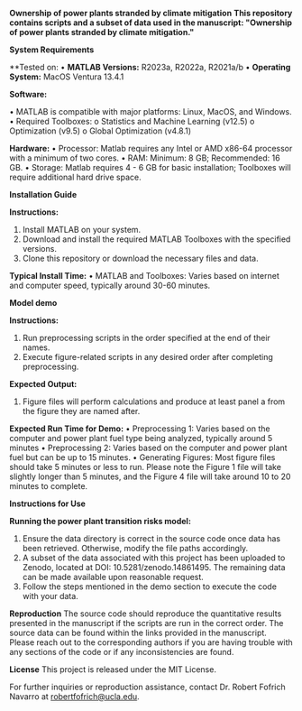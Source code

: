 **Ownership of power plants stranded by climate mitigation**
**This repository contains scripts and a subset of data used in the manuscript: "Ownership of power plants stranded by climate mitigation."**

**System Requirements**

**Tested on:
•	**MATLAB Versions:** R2023a, R2022a, R2021a/b
•	**Operating System:** MacOS Ventura 13.4.1

**Software:**

•	MATLAB is compatible with major platforms: Linux, MacOS, and Windows.
•	Required Toolboxes:
o	Statistics and Machine Learning (v12.5)
o	Optimization (v9.5)
o	Global Optimization (v4.8.1)

**Hardware:**
•	Processor: Matlab requires any Intel or AMD x86-64 processor with a minimum of two cores.
•	RAM: Minimum: 8 GB; Recommended: 16 GB.
•	Storage: Matlab requires 4 - 6 GB for basic installation; Toolboxes will require additional hard drive space.

**Installation Guide**

**Instructions:**
1.	Install MATLAB on your system.
2.	Download and install the required MATLAB Toolboxes with the specified versions.
3.	Clone this repository or download the necessary files and data.
   
**Typical Install Time:**
•	MATLAB and Toolboxes: Varies based on internet and computer speed, typically around 30-60 minutes.

**Model demo**

**Instructions:**
1.	Run preprocessing scripts in the order specified at the end of their names.
2.	Execute figure-related scripts in any desired order after completing preprocessing.
   
**Expected Output:**
1.	Figure files will perform calculations and produce at least panel a from the figure they are named after.
   
**Expected Run Time for Demo:**
•	Preprocessing 1: Varies based on the computer and power plant fuel type being analyzed, typically around 5 minutes
•	Preprocessing 2: Varies based on the computer and power plant fuel but can be up to 15 minutes.
•	Generating Figures: Most figure files should take 5 minutes or less to run. Please note the Figure 1 file will take slightly longer than 5 minutes, and the Figure 4 file will take around 10 to 20 minutes to complete.

**Instructions for Use**

**Running the power plant transition risks model:**
1.	Ensure the data directory is correct in the source code once data has been retrieved. Otherwise, modify the file paths accordingly.
2.	A subset of the data associated with this project has been uploaded to Zenodo, located at DOI: 10.5281/zenodo.14861495. The remaining data can be made available upon reasonable request.
3.	Follow the steps mentioned in the demo section to execute the code with your data.

**Reproduction**
The source code should reproduce the quantitative results presented in the manuscript if the scripts are run in the correct order. The source data can be found within the links provided in the manuscript. Please reach out to the corresponding authors if you are having trouble with any sections of the code or if any inconsistencies are found.

**License**
This project is released under the MIT License.

For further inquiries or reproduction assistance, contact Dr. Robert Fofrich Navarro at robertfofrich@ucla.edu.

